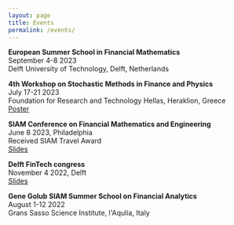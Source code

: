 ```yaml
---
layout: page
title: Events
permalink: /events/
---
```


**European Summer School in Financial Mathematics**\
September 4-8 2023 \
Delft University of Technology, Delft, Netherlands

**4th Workshop on Stochastic Methods in Finance and Physics** \
July 17-21 2023 \
Foundation for Research and Technology Hellas, Heraklion, Greece \
[Poster](SMFP23_Poster.pdf)

**SIAM Conference on Financial Mathematics and Engineering** \
June 8 2023, Philadelphia \
Received SIAM Travel Award \
[Slides](SIAM_presentation.pdf)

**Delft FinTech congress** \
November 4 2022, Delft \
[Slides](Presentation_FinTech.pdf)

**Gene Golub SIAM Summer School on Financial Analytics** \
August 1-12 2022 \
Grans Sasso Science Institute, l'Aqulia, Italy
